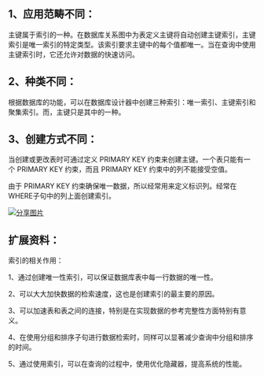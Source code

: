 ## 1、应用范畴不同：

主键属于索引的一种。在数据库关系图中为表定义主键将自动创建主键索引，主键索引是唯一索引的特定类型。该索引要求主键中的每个值都唯一。当在查询中使用主键索引时，它还允许对数据的快速访问。

## 2、种类不同：

根据数据库的功能，可以在数据库设计器中创建三种索引：唯一索引、主键索引和聚集索引。而，主键只是其中的一种。

## 3、创建方式不同：

当创建或更改表时可通过定义 PRIMARY KEY 约束来创建主键。一个表只能有一个 PRIMARY KEY 约束，而且 PRIMARY KEY 约束中的列不能接受空值。

由于 PRIMARY KEY 约束确保唯一数据，所以经常用来定义标识列。经常在WHERE子句中的列上面创建索引。

[![分享图片](http://img.voidcn.com/vcimg/static/loading.png)](javascript:void())

## 扩展资料：

索引的相关作用：

1、通过创建唯一性索引，可以保证数据库表中每一行数据的唯一性。

2、可以大大加快数据的检索速度，这也是创建索引的最主要的原因。

3、可以加速表和表之间的连接，特别是在实现数据的参考完整性方面特别有意义。

4、在使用分组和排序子句进行数据检索时，同样可以显著减少查询中分组和排序的时间。

5、通过使用索引，可以在查询的过程中，使用优化隐藏器，提高系统的性能。